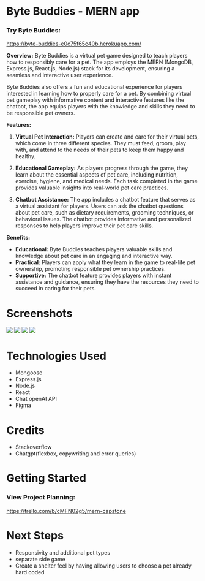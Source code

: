 # Byte Buddies - MERN app

### Try Byte Buddies:
https://byte-buddies-e0c75f65c40b.herokuapp.com/


**Overview:**
Byte Buddies is a virtual pet game designed to teach players how to responsibly care for a pet. The app employs the MERN (MongoDB, Express.js, React.js, Node.js) stack for its development, ensuring a seamless and interactive user experience.

Byte Buddies also offers a fun and educational experience for players interested in learning how to properly care for a pet. By combining virtual pet gameplay with informative content and interactive features like the chatbot, the app equips players with the knowledge and skills they need to be responsible pet owners.

**Features:**

1. **Virtual Pet Interaction:** Players can create and care for their virtual pets, which come in three different species. They must feed, groom, play with, and attend to the needs of their pets to keep them happy and healthy.

2. **Educational Gameplay:** As players progress through the game, they learn about the essential aspects of pet care, including nutrition, exercise, hygiene, and medical needs. Each task completed in the game provides valuable insights into real-world pet care practices.

3. **Chatbot Assistance:** The app includes a chatbot feature that serves as a virtual assistant for players. Users can ask the chatbot questions about pet care, such as dietary requirements, grooming techniques, or behavioral issues. The chatbot provides informative and personalized responses to help players improve their pet care skills.


**Benefits:**
- **Educational:** Byte Buddies teaches players valuable skills and knowledge about pet care in an engaging and interactive way.
- **Practical:** Players can apply what they learn in the game to real-life pet ownership, promoting responsible pet ownership practices.
- **Supportive:** The chatbot feature provides players with instant assistance and guidance, ensuring they have the resources they need to succeed in caring for their pets.


# Screenshots

<img src="public/images/Screenshot 2024-05-07 at 6.47.04 PM.png">
<img src="public/images/Screenshot 2024-05-07 at 6.40.38 PM.png">
<img src="public/images/Screenshot 2024-05-07 at 6.40.53 PM.png">
<img src="public/images/Screenshot 2024-05-07 at 6.41.59 PM.png">


# Technologies Used

- Mongoose
- Express.js
- Node.js
- React
- Chat openAI API
- Figma

# Credits

- Stackoverflow
- Chatgpt(flexbox, copywriting and error queries)

# Getting Started

### View Project Planning:
https://trello.com/b/cMFN02g5/mern-capstone

# Next Steps

- Responsivity and additional pet types
- separate side game
- Create a shelter feel by having allowing users to choose a pet already hard coded
